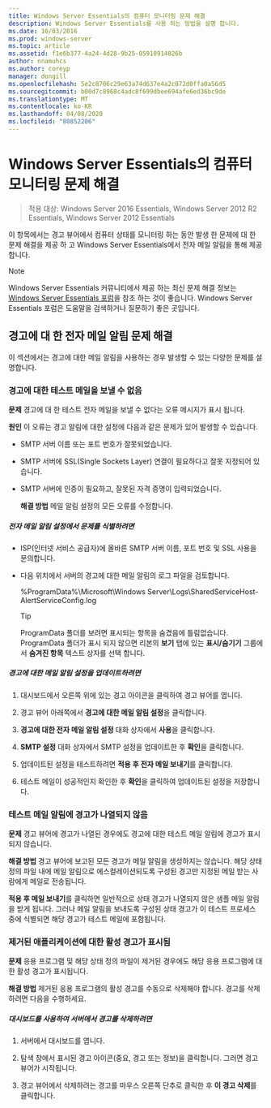 ```yaml
---
title: Windows Server Essentials의 컴퓨터 모니터링 문제 해결
description: Windows Server Essentials를 사용 하는 방법을 설명 합니다.
ms.date: 10/03/2016
ms.prod: windows-server
ms.topic: article
ms.assetid: f1e6b377-4a24-4d28-9b25-05910914826b
author: nnamuhcs
ms.author: coreyp
manager: dongill
ms.openlocfilehash: 5e2c8706c29e63a74d637e4a2c072d0ffa0a56d5
ms.sourcegitcommit: b00d7c8968c4adc8f699dbee694afe6ed36bc9de
ms.translationtype: MT
ms.contentlocale: ko-KR
ms.lasthandoff: 04/08/2020
ms.locfileid: "80852206"
---
```

# <a name="troubleshoot-computer-monitoring-in-windows-server-essentials"></a>Windows Server Essentials의 컴퓨터 모니터링 문제 해결

>적용 대상: Windows Server 2016 Essentials, Windows Server 2012 R2 Essentials, Windows Server 2012 Essentials

이 항목에서는 경고 뷰어에서 컴퓨터 상태를 모니터링 하는 동안 발생 한 문제에 대 한 문제 해결을 제공 하 고 Windows Server Essentials에서 전자 메일 알림을 통해 제공 합니다.  
  
> [!NOTE]
>  Windows Server Essentials 커뮤니티에서 제공 하는 최신 문제 해결 정보는 [Windows Server Essentials 포럼](https://social.technet.microsoft.com/Forums/winserveressentials/threads)을 참조 하는 것이 좋습니다. Windows Server Essentials 포럼은 도움말을 검색하거나 질문하기 좋은 곳입니다.  
  
##  <a name="troubleshooting-email-notifications-for-alerts"></a><a name="BKMK_TS"></a>경고에 대 한 전자 메일 알림 문제 해결  
 이 섹션에서는 경고에 대한 메일 알림을 사용하는 경우 발생할 수 있는 다양한 문제를 설명합니다.  
  
### <a name="cannot-send-the-test-email-for-the-alert"></a>경고에 대한 테스트 메일을 보낼 수 없음  
 **문제** 경고에 대 한 테스트 전자 메일을 보낼 수 없다는 오류 메시지가 표시 됩니다.  
  
 **원인** 이 오류는 경고 알림에 대한 설정에 다음과 같은 문제가 있어 발생할 수 있습니다.  
  
- SMTP 서버 이름 또는 포트 번호가 잘못되었습니다.  
  
- SMTP 서버에 SSL(Single Sockets Layer) 연결이 필요하다고 잘못 지정되어 있습니다.  
  
- SMTP 서버에 인증이 필요하고, 잘못된 자격 증명이 입력되었습니다.  
  
  **해결 방법** 메일 알림 설정의 모든 오류를 수정합니다.  
  
##### <a name="to-identify-issues-in-your-email-notification-settings"></a>전자 메일 알림 설정에서 문제를 식별하려면  
  
-   ISP(인터넷 서비스 공급자)에 올바른 SMTP 서버 이름, 포트 번호 및 SSL 사용을 문의합니다.  
  
-   다음 위치에서 서버의 경고에 대한 메일 알림의 로그 파일을 검토합니다.  
  
     %ProgramData%\Microsoft\Windows Server\Logs\SharedServiceHost-AlertServiceConfig.log  
  
    > [!TIP]
    >  ProgramData 폴더를 보려면 표시되는 항목을 숨겼음에 틀림없습니다. ProgramData 폴더가 표시 되지 않으면 리본의 **보기** 탭에 있는 **표시/숨기기** 그룹에서 **숨겨진 항목** 텍스트 상자를 선택 합니다.  
  
##### <a name="to-update-your-email-notification-setup-for-alerts"></a>경고에 대한 메일 알림 설정을 업데이트하려면  
  
1.  대시보드에서 오른쪽 위에 있는 경고 아이콘을 클릭하여 경고 뷰어를 엽니다.  
  
2.  경고 뷰어 아래쪽에서 **경고에 대한 메일 알림 설정**을 클릭합니다.  
  
3.  **경고에 대한 전자 메일 알림 설정** 대화 상자에서 **사용**을 클릭합니다.  
  
4.  **SMTP 설정** 대화 상자에서 SMTP 설정을 업데이트한 후 **확인**을 클릭합니다.  
  
5.  업데이트된 설정을 테스트하려면 **적용 후 전자 메일 보내기**를 클릭합니다.  
  
6.  테스트 메일이 성공적인지 확인한 후 **확인**을 클릭하여 업데이트된 설정을 저장합니다.  
  
### <a name="test-email-notification-does-not-list-any-alerts"></a>테스트 메일 알림에 경고가 나열되지 않음  
 **문제** 경고 뷰어에 경고가 나열된 경우에도 경고에 대한 테스트 메일 알림에 경고가 표시되지 않습니다.  
  
 **해결 방법** 경고 뷰어에 보고된 모든 경고가 메일 알림을 생성하지는 않습니다. 해당 상태 정의 파일 내에 메일 알림으로 에스컬레이션되도록 구성된 경고만 지정된 메일 받는 사람에게 메일로 전송됩니다.  
  
 **적용 후 메일 보내기**를 클릭하면 일반적으로 상태 경고가 나열되지 않은 샘플 메일 알림을 받게 됩니다. 그러나 메일 알림을 보내도록 구성된 상태 경고가 이 테스트 프로세스 중에 식별되면 해당 경고가 테스트 메일에 포함됩니다.  
  
### <a name="active-alerts-are-displayed-for-an-uninstalled-application"></a>제거된 애플리케이션에 대한 활성 경고가 표시됨  
 **문제** 응용 프로그램 및 해당 상태 정의 파일이 제거된 경우에도 해당 응용 프로그램에 대한 활성 경고가 표시됩니다.  
  
 **해결 방법** 제거된 응용 프로그램의 활성 경고를 수동으로 삭제해야 합니다. 경고를 삭제하려면 다음을 수행하세요.  
  
##### <a name="to-delete-an-alert-from-the-server-by-using-the-dashboard"></a>대시보드를 사용하여 서버에서 경고를 삭제하려면  
  
1.  서버에서 대시보드를 엽니다.  
  
2.  탐색 창에서 표시된 경고 아이콘(중요, 경고 또는 정보)을 클릭합니다. 그러면 경고 뷰어가 시작됩니다.  
  
3.  경고 뷰어에서 삭제하려는 경고를 마우스 오른쪽 단추로 클릭한 후 **이 경고 삭제**를 클릭합니다.
